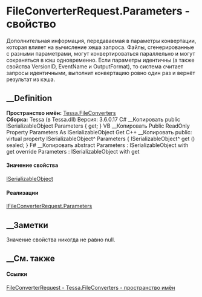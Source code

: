 # FileConverterRequest.Parameters - свойство
Дополнительная информация, передаваемая в параметры конвертации, которая
влияет на вычисление хеша запроса. Файлы, сгенерированные с разными
параметрами, могут конвертироваться параллельно и могут сохраняться в кэш
одновременно. Если параметры идентичны (а также свойства VersionID, EventName
и OutputFormat), то система считает запросы идентичными, выполнит конвертацию
ровно один раз и вернёт результат из кэша.
## __Definition
 **Пространство имён:** [Tessa.FileConverters](N_Tessa_FileConverters.htm)  
 **Сборка:** Tessa (в Tessa.dll) Версия: 3.6.0.17
C# __Копировать
     public ISerializableObject Parameters { get; }
VB __Копировать
     Public ReadOnly Property Parameters As ISerializableObject
    	Get
C++ __Копировать
     public:
    virtual property ISerializableObject^ Parameters {
    	ISerializableObject^ get () sealed;
    }
F# __Копировать
     abstract Parameters : ISerializableObject with get
    override Parameters : ISerializableObject with get
#### Значение свойства
[ISerializableObject](T_Tessa_Platform_Storage_ISerializableObject.htm)
#### Реализации
[IFileConverterRequest.Parameters](P_Tessa_FileConverters_IFileConverterRequest_Parameters.htm)  
##  __Заметки
Значение свойства никогда не равно null.
## __См. также
#### Ссылки
[FileConverterRequest - ](T_Tessa_FileConverters_FileConverterRequest.htm)
[Tessa.FileConverters - пространство имён](N_Tessa_FileConverters.htm)
